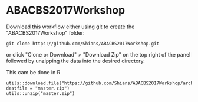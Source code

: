 # ABACBS2017Workshop

Download this workflow either using git to create the "ABACBS2017Workshop" folder:

    git clone https://github.com/Shians/ABACBS2017Workshop.git
    
or click "Clone or Download" > "Download Zip" on the top right of the panel followed by unzipping the data into the desired directory.

This cam be done in R

    utils::download.file("https://github.com/Shians/ABACBS2017Workshop/archive/master.zip", destfile = "master.zip")
    utils::unzip("master.zip")
